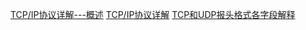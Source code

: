 [TCP/IP协议详解---概述](http://www.cnblogs.com/nexiyi/p/3377908.html)
[TCP/IP协议详解](https://www.oschina.net/question/565065_86328)
[TCP和UDP报头格式各字段解释](http://www.it165.net/network/html/201306/1106.html)